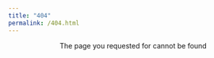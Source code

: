 ```yaml
---
title: "404"
permalink: /404.html
---
```


<center>

The page you requested for cannot be found

</center>
